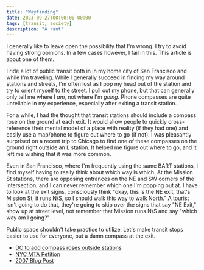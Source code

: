 ```yaml
---
title: "Wayfinding"
date: 2023-09-27T00:00:00-00:00
tags: [transit, society]
description: "A rant"
---
```


I generally like to leave open the possibility that I'm wrong. I try to avoid
having strong opinions. In a few cases however, I fail in this. This article is
about one of them.

I ride a lot of public transit both in in my home city of San Francisco and
while I'm traveling. While I generally succeed in finding my way around stations
and streets, I'm often lost as I pop my head out of the station and try to
orient myself to the street. I pull out my phone, but that can generally only
tell me where I _am_, not where I'm _going_. Phone compasses are quite
unreliable in my experience, especially after exiting a transit station.

For a while, I had the thought that transit stations should include a compass
rose on the ground at each exit. It would allow people to quickly
cross-reference their mental model of a place with reality (if they had one) and
easily use a map/phone to figure out where to go (if not). I
was pleasantly surprised on a recent trip to Chicago to find one of these
compasses on the ground right outside an L station. It helped me figure out
where to go, and it left me wishing that it was more common.

Even in San Francisco, where I'm frequently using the same BART stations, I find
myself having to really think about which way is which. At the Mission St
stations, there are opposing entrances on the NE and SW corners of the
intersection, and I can never remember which one I'm popping out at. I have to
look at the exit signs, consciously think "okay, this is the NE exit, that's
Mission St, it runs N/S, so I should walk this way to walk North." A tourist
isn't going to do that, they're going to skip over the signs that say "NE Exit,"
show up at street level, not remember that Mission runs N/S and say "which way
am I going?"

Public space shouldn't take practice to utilize. Let's make transit stops easier
to use for everyone, put a damn compass at the exit.

- [DC to add compass roses outside stations](https://ggwash.org/view/62284/metro-follows-through-on--winning-metrogreater-idea-will-add-compass-roses-outside-stations)
- [NYC MTA Petition](https://www.change.org/p/a-compass-outside-of-all-mta-stations)
- [2007 Blog Post](https://www.spudart.org/blog/idea-a-compass-outside-every-train-station/)
